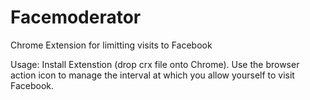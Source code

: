Facemoderator
=============

Chrome Extension for limitting visits to Facebook

Usage: Install Extenstion (drop crx file onto Chrome). Use the browser action icon to manage the interval at which you allow yourself to visit Facebook.